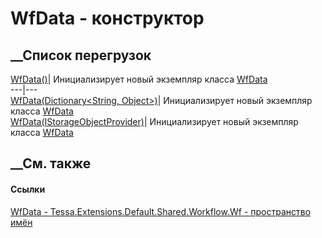 # WfData - конструктор
##  __Список перегрузок
[WfData()](M_Tessa_Extensions_Default_Shared_Workflow_Wf_WfData__ctor.htm)|
Инициализирует новый экземпляр класса
[WfData](T_Tessa_Extensions_Default_Shared_Workflow_Wf_WfData.htm)  
---|---  
[WfData(Dictionary<String,
Object>)](M_Tessa_Extensions_Default_Shared_Workflow_Wf_WfData__ctor_1.htm)|
Инициализирует новый экземпляр класса
[WfData](T_Tessa_Extensions_Default_Shared_Workflow_Wf_WfData.htm)  
[WfData(IStorageObjectProvider)](M_Tessa_Extensions_Default_Shared_Workflow_Wf_WfData__ctor_2.htm)|
Инициализирует новый экземпляр класса
[WfData](T_Tessa_Extensions_Default_Shared_Workflow_Wf_WfData.htm)  
##  __См. также
#### Ссылки
[WfData - ](T_Tessa_Extensions_Default_Shared_Workflow_Wf_WfData.htm)
[Tessa.Extensions.Default.Shared.Workflow.Wf - пространство
имён](N_Tessa_Extensions_Default_Shared_Workflow_Wf.htm)
